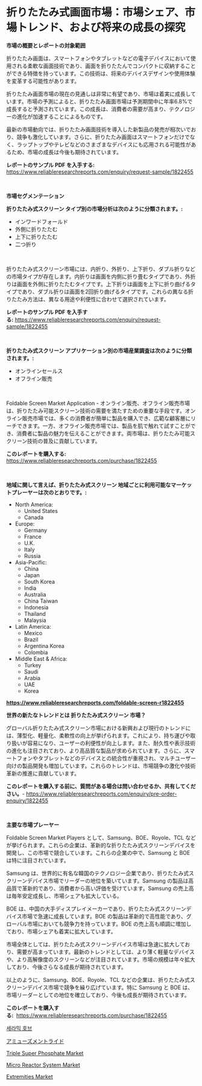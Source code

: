 <p><h1>折りたたみ式画面市場：市場シェア、市場トレンド、および将来の成長の探究</h1></p><p><strong>市場の概要とレポートの対象範囲</strong></p>
<p><p>折りたたみ画面は、スマートフォンやタブレットなどの電子デバイスにおいて使用される柔軟な画面技術であり、画面を折りたたんでコンパクトに収納することができる特徴を持っています。この技術は、将来のデバイスデザインや使用体験を変革する可能性があります。</p><p>折りたたみ画面市場の現在の見通しは非常に有望であり、市場は着実に成長しています。市場の予測によると、折りたたみ画面市場は予測期間中に年率6.8%で成長すると予測されています。この成長は、消費者の需要が高まり、テクノロジーの進化が加速することによるものです。</p><p>最新の市場動向では、折りたたみ画面技術を導入した新製品の発売が相次いでおり、競争も激化しています。さらに、折りたたみ画面はスマートフォンだけでなく、ラップトップやテレビなどのさまざまなデバイスにも応用される可能性があるため、市場の成長は今後も期待されています。</p></p>
<p><strong>レポートのサンプル PDF を入手する:</strong> <a href="https://www.reliableresearchreports.com/enquiry/request-sample/1822455">https://www.reliableresearchreports.com/enquiry/request-sample/1822455</a></p>
<p>&nbsp;</p>
<p><strong>市場セグメンテーション</strong></p>
<p><strong>折りたたみ式スクリーン タイプ別の市場分析は次のように分類されます。:</strong></p>
<p><ul><li>インワードフォールド</li><li>外側に折りたたむ</li><li>上下に折りたたむ</li><li>二つ折り</li></ul></p>
<p>&nbsp;</p>
<p><p>折りたたみ式スクリーン市場には、内折り、外折り、上下折り、ダブル折りなどの市場タイプが存在します。内折りは画面を内側に折り畳むタイプであり、外折りは画面を外側に折りたたむタイプです。上下折りは画面を上下に折り曲げるタイプであり、ダブル折りは画面を2回折り曲げるタイプです。これらの異なる折りたたみ方法は、異なる用途や利便性に合わせて選択されています。</p></p>
<p><strong>レポートのサンプル PDF を入手する:</strong>&nbsp;<a href="https://www.reliableresearchreports.com/enquiry/request-sample/1822455">https://www.reliableresearchreports.com/enquiry/request-sample/1822455</a></p>
<p>&nbsp;</p>
<p><strong> 折りたたみ式スクリーン アプリケーション別の市場産業調査は次のように分類されます。:</strong></p>
<p><ul><li>オンラインセールス</li><li>オフライン販売</li></ul></p>
<p>&nbsp;</p>
<p><p>Foldable Screen Market Application - オンライン販売、オフライン販売市場は、折りたたみ可能スクリーン技術の需要を満たすための重要な手段です。オンライン販売市場では、多くの消費者が簡単に製品を購入でき、広範な顧客層にリーチできます。一方、オフライン販売市場では、製品を肌で触れて試すことができ、消費者に製品の魅力を伝えることができます。両市場は、折りたたみ可能スクリーン技術の普及に貢献しています。</p></p>
<p><strong>このレポートを購入する:</strong>&nbsp; <a href="https://www.reliableresearchreports.com/purchase/1822455">https://www.reliableresearchreports.com/purchase/1822455</a></p>
<p>&nbsp;</p>
<p><strong>地域に関して言えば、折りたたみ式スクリーン 地域ごとに利用可能なマーケットプレーヤーは次のとおりです。:</strong></p>
<p><ul>
    <li>
        North America:
        <ul>
            <li>United States</li>
            <li>Canada</li>
        </ul>
    </li>
    <li>
        Europe:
        <ul>
            <li>Germany</li>
            <li>France</li>
            <li>U.K.</li>
            <li>Italy</li>
            <li>Russia</li>
        </ul>
    </li>
    <li>
        Asia-Pacific:
        <ul>
            <li>China</li>
            <li>Japan</li>
            <li>South Korea</li>
            <li>India</li>
            <li>Australia</li>
            <li>China Taiwan</li>
            <li>Indonesia</li>
            <li>Thailand</li>
            <li>Malaysia</li>
        </ul>
    </li>
    <li>
        Latin America:
        <ul>
            <li>Mexico</li>
            <li>Brazil</li>
            <li>Argentina Korea</li>
            <li>Colombia</li>
        </ul>
    </li>
    <li>
        Middle East & Africa:
        <ul>
            <li>Turkey</li>
            <li>Saudi</li>
            <li>Arabia</li>
            <li>UAE</li>
            <li>Korea</li>
        </ul>
    </li>
    </ul></p>
<p><strong><a href="https://www.reliableresearchreports.com/foldable-screen-r1822455">https://www.reliableresearchreports.com/foldable-screen-r1822455</a></strong>&nbsp;</p>
<p><strong>世界の新たなトレンドとは 折りたたみ式スクリーン 市場？</strong></p>
<p><p>グローバル折りたたみ式スクリーン市場における新興および現行のトレンドには、薄型化、軽量化、柔軟性の向上が挙げられます。これにより、持ち運びや取り扱いが容易になり、ユーザーの利便性が向上します。また、耐久性や表示技術の進化も注目されており、より高品質な製品が求められています。さらに、スマートフォンやタブレットなどのデバイスとの統合性が重視され、マルチユーザー向けの製品開発も増加しています。これらのトレンドは、市場競争の激化や技術革新の推進に貢献しています。</p></p>
<p><strong>このレポートを購入する前に、質問がある場合は問い合わせるか、共有してください。</strong>- <a href="https://www.reliableresearchreports.com/enquiry/pre-order-enquiry/1822455">https://www.reliableresearchreports.com/enquiry/pre-order-enquiry/1822455</a></p>
<p>&nbsp;</p>
<p><strong>主要な市場プレーヤー</strong></p>
<p><p>Foldable Screen Market Players として、Samsung、BOE、Royole、TCL などが挙げられます。これらの企業は、革新的な折りたたみ式スクリーンデバイスを開発し、この市場で競合しています。これらの企業の中で、Samsung と BOE は特に注目されています。</p><p>Samsung は、世界的に有名な韓国のテクノロジー企業であり、折りたたみ式スクリーンデバイス市場でリーダーの地位を築いています。Samsung の製品は高品質で革新的であり、消費者から高い評価を受けています。Samsung の売上高は毎年安定成長し、市場シェアも拡大している。</p><p>BOE は、中国の大手ディスプレイメーカーであり、折りたたみ式スクリーンデバイス市場で急速に成長しています。BOE の製品は革新的で高性能であり、グローバル市場においても競争力を持っています。BOE の売上高も順調に増加しており、市場シェアも着実に拡大しています。</p><p>市場全体としては、折りたたみ式スクリーンデバイス市場は急速に拡大しており、需要が高まっています。最新のトレンドとしては、より薄く軽量なデバイスや、より高解像度のスクリーンなどが注目されています。市場の規模は年々拡大しており、今後さらなる成長が期待されています。</p><p>以上のように、Samsung、BOE、Royole、TCL などの企業は、折りたたみ式スクリーンデバイス市場で競争を繰り広げています。特に Samsung と BOE は、市場リーダーとしての地位を確立しており、今後も成長が期待されています。</p></p>
<p><strong>このレポートを購入する:</strong>&nbsp;&nbsp;<a href="https://www.reliableresearchreports.com/purchase/1822455">https://www.reliableresearchreports.com/purchase/1822455</a></p>
<p><p><a href="https://medium.com/@stanleylyittle554467/%EC%84%B8%EB%9D%BC%EB%AF%B9-%ED%98%B8%EB%B8%8C-%EC%8B%9C%EC%9E%A5-%EC%8B%9C%EC%9E%A5-cagr-%EC%8B%9C%EC%9E%A5-%ED%8A%B8%EB%A0%8C%EB%93%9C-%EB%B0%8F-%EC%84%B1%EC%9E%A5-%EC%A0%84%EB%9E%B5%EC%97%90-%EB%8C%80%ED%95%9C-%ED%86%B5%EC%B0%B0%EB%A0%A5-b2fa00247124">세라믹 호브</a></p><p><a href="https://medium.com/@demarcuskuhlman/%E3%82%A2%E3%83%9F%E3%83%A5%E3%83%BC%E3%82%BA%E3%83%A1%E3%83%B3%E3%83%88%E3%83%A9%E3%82%A4%E3%83%89%E5%B8%82%E5%A0%B4%E3%81%AE%E8%A6%8F%E6%A8%A1%E3%81%A8%E5%B8%82%E5%A0%B4%E5%8B%95%E5%90%91-%E5%AE%8C%E5%85%A8%E3%81%AA%E7%94%A3%E6%A5%AD%E6%A6%82%E8%A6%81-2024%E5%B9%B4%E3%81%8B%E3%82%892031%E5%B9%B4%E3%81%BE%E3%81%A7-368cbef5a5e3">アミューズメントライド</a></p><p><a href="https://issuu.com/reportprime-2/docs/triple-super-phosphate-market-size-2030.pptx">Triple Super Phosphate Market</a></p><p><a href="https://github.com/luckyshygirl/Market-Research-Report-List-4/blob/main/micro-reactor-system-market.md">Micro Reactor System Market</a></p><p><a href="https://www.linkedin.com/pulse/decoding-extremities-market-metrics-share-trends-growth-patterns-cvmqe?trackingId=a9E76p3f5h7qW3n1skyuBw%3D%3D">Extremities Market</a></p></p>